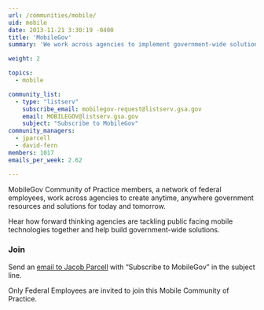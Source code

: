 ```yaml
---
url: /communities/mobile/
uid: mobile
date: 2013-11-21 3:30:19 -0400
title: 'MobileGov'
summary: 'We work across agencies to implement government-wide solutions for making mobile technologies better.'

weight: 2

topics:
  - mobile

community_list:
  - type: "listserv"
    subscribe_email: mobilegov-request@listserv.gsa.gov
    email: MOBILEGOV@listserv.gsa.gov
    subject: "Subscribe to MobileGov"
community_managers:
  - jparcell
  - david-fern
members: 1017
emails_per_week: 2.62

---
```


MobileGov Community of Practice members, a network of federal employees, work across agencies to create anytime, anywhere government resources and solutions for today and tomorrow.

Hear how forward thinking agencies are tackling public facing mobile technologies together and help build government-wide solutions.

### Join
Send an [email to Jacob Parcell](mailto:mobilegov-request@listserv.gsa.gov) with “Subscribe to MobileGov” in the subject line.

Only Federal Employees are invited to join this Mobile Community of Practice.
